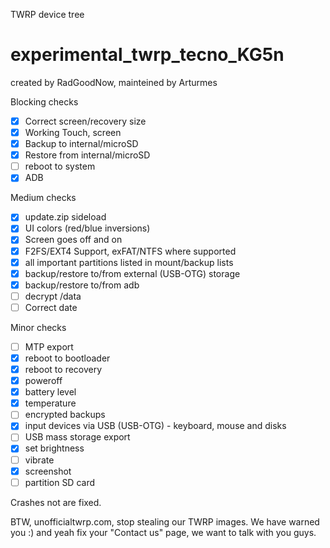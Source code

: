 TWRP device tree

# experimental_twrp_tecno_KG5n
 created by RadGoodNow, mainteined by Arturmes

 Blocking checks
- [x] Correct screen/recovery size
- [x] Working Touch, screen
- [x] Backup to internal/microSD
- [x] Restore from internal/microSD
- [ ] reboot to system
- [x] ADB

Medium checks
- [x] update.zip sideload
- [x] UI colors (red/blue inversions)
- [x] Screen goes off and on
- [x] F2FS/EXT4 Support, exFAT/NTFS where supported
- [x] all important partitions listed in mount/backup lists
- [x] backup/restore to/from external (USB-OTG) storage
- [x] backup/restore to/from adb
- [ ] decrypt /data
- [ ] Correct date

Minor checks
- [ ] MTP export
- [x] reboot to bootloader
- [x] reboot to recovery
- [x] poweroff
- [x] battery level
- [x] temperature
- [ ] encrypted backups
- [x] input devices via USB (USB-OTG) - keyboard, mouse and disks
- [ ] USB mass storage export
- [x] set brightness
- [ ] vibrate
- [x] screenshot
- [ ] partition SD card

Crashes not are fixed.

BTW, unofficialtwrp.com, stop stealing our TWRP images. We have warned you :) 
and yeah fix your "Contact us" page, we want to talk with you guys.
